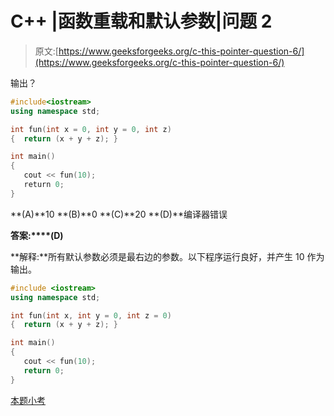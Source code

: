 # C++ |函数重载和默认参数|问题 2

> 原文:[https://www.geeksforgeeks.org/c-this-pointer-question-6/](https://www.geeksforgeeks.org/c-this-pointer-question-6/)

输出？

```cpp
#include<iostream>
using namespace std;

int fun(int x = 0, int y = 0, int z)
{  return (x + y + z); }

int main()
{
   cout << fun(10);
   return 0;
}
```

**(A)**10
**(B)**0
**(C)**20
**(D)**编译器错误

**答案:****(D)**

**解释:**所有默认参数必须是最右边的参数。以下程序运行良好，并产生 10 作为输出。

```cpp
#include <iostream>
using namespace std;

int fun(int x, int y = 0, int z = 0)
{  return (x + y + z); }

int main()
{
   cout << fun(10);
   return 0;
}

```

[本题小考](https://www.geeksforgeeks.org/quiz-corner-gq/)